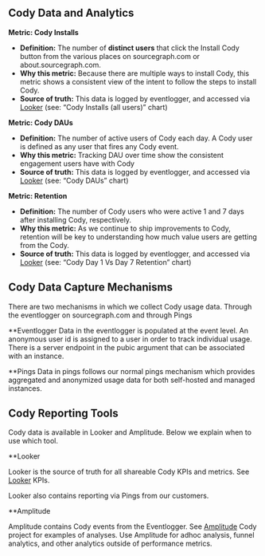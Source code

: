 ## Cody Data and Analytics

**Metric: Cody Installs**

- **Definition:** The number of **distinct users** that click the Install Cody button from the various places on sourcegraph.com or about.sourcegraph.com.
- **Why this metric:** Because there are multiple ways to install Cody, this metric shows a consistent view of the intent to follow the steps to install Cody.
- **Source of truth:** This data is logged by eventlogger, and accessed via [Looker](https://sourcegraph.looker.com/dashboards/476?Server+Endpoint=) (see: “Cody Installs (all users)” chart)

**Metric: Cody DAUs**

- **Definition:** The number of active users of Cody each day. A Cody user is defined as any user that fires any Cody event.
- **Why this metric:** Tracking DAU over time show the consistent engagement users have with Cody
- **Source of truth:** This data is logged by eventlogger, and accessed via [Looker](https://sourcegraph.looker.com/dashboards/476?Server+Endpoint=) (see: “Cody DAUs” chart)

**Metric: Retention**

- **Definition:** The number of Cody users who were active 1 and 7 days after installing Cody, respectively.
- **Why this metric:** As we continue to ship improvements to Cody, retention will be key to understanding how much value users are getting from the Cody.
- **Source of truth:** This data is logged by eventlogger, and accessed via [Looker](https://sourcegraph.looker.com/dashboards/476?Server+Endpoint=) (see: “Cody Day 1 Vs Day 7 Retention” chart)

## Cody Data Capture Mechanisms

There are two mechanisms in which we collect Cody usage data. Through the eventlogger on sourcegraph.com and through Pings

\*\*Eventlogger
Data in the eventlogger is populated at the event level. An anonymous user id is assigned to a user in order to track individual usage. There is a server endpoint in the pubic argument that can be associated with an instance.

\*\*Pings
Data in pings follows our normal pings mechanism which provides aggregated and anonymized usage data for both self-hosted and managed instances.

## Cody Reporting Tools

Cody data is available in Looker and Amplitude. Below we explain when to use which tool.

\*\*Looker

Looker is the source of truth for all shareable Cody KPIs and metrics. See [Looker](https://sourcegraph.looker.com/dashboards/476?Server+Endpoint=) KPIs.

Looker also contains reporting via Pings from our customers.

\*\*Amplitude

Amplitude contains Cody events from the Eventlogger. See [Amplitude](https://analytics.amplitude.com/sourcegraph/space/mrlfrgi/all) Cody project for examples of analyses.
Use Amplitude for adhoc analysis, funnel analytics, and other analytics outside of performance metrics.
